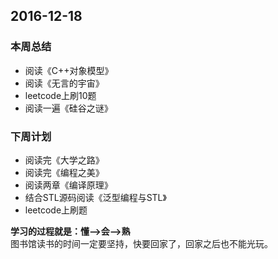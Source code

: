 ## 2016-12-18 ##

### 本周总结 ###
+ 阅读《C++对象模型》
+ 阅读《无言的宇宙》
+ leetcode上刷10题
+ 阅读一遍《硅谷之谜》

### 下周计划 ###
+ 阅读完《大学之路》
+ 阅读完《编程之美》
+ 阅读两章《编译原理》
+ 结合STL源码阅读《泛型编程与STL》
+ leetcode上刷题


**学习的过程就是：懂——>会——>熟**  
图书馆读书的时间一定要坚持，快要回家了，回家之后也不能光玩。
